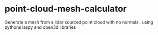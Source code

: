 # point-cloud-mesh-calculator
Generate a mesh from a lidar sourced point cloud with no normals , using pythons laspy and open3d libraries
